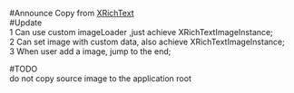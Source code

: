 #Announce
Copy from [XRichText](https://github.com/sendtion/XRichText)  
#Update  
1 Can use custom imageLoader ,just achieve XRichTextImageInstance;  
2 Can set image with custom data, also achieve XRichTextImageInstance;  
3 When user add a image, jump to the end;  

#TODO  
do not copy source image to the application root